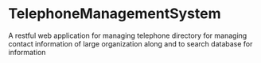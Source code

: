 TelephoneManagementSystem
=========================

A restful web application for managing telephone directory for managing contact information of large organization along and to search database for information

